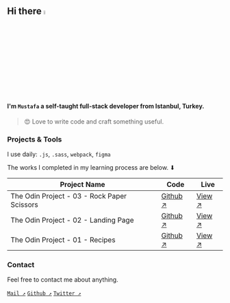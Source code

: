 ## Hi there <img src="https://media.giphy.com/media/hvRJCLFzcasrR4ia7z/giphy.gif" width="5%">

#### I'm `Mustafa` a self-taught full-stack developer from Istanbul, Turkey.

> 😍 Love to write code and craft something useful.

### Projects & Tools

I use daily: `.js`, `.sass`, `webpack`, `figma`

The works I completed in my learning process are below. ⬇

| Project Name                                | Code                                                                                  | Live                                                                                |
| ------------------------------------------- | ------------------------------------------------------------------------------------- | ----------------------------------------------------------------------------------- |
| The Odin Project - 03 - Rock Paper Scissors | [Github ↗️](https://github.com/mustafa-kaya/the-odin-project-03--rock-paper-scissors) | [View ↗️](https://mustafa-kaya.github.io/the-odin-project-03--rock-paper-scissors/) |
| The Odin Project - 02 - Landing Page        | [Github ↗️](https://github.com/mustafa-kaya/the-odin-project-02--landing-page)        | [View ↗️](https://mustafa-kaya.github.io/the-odin-project-02--landing-page/)        |
| The Odin Project - 01 - Recipes             | [Github ↗️](https://github.com/mustafa-kaya/the-odin-project-01--recipes)             | [View ↗️](https://github.com/mustafa-kaya/the-odin-project-01--recipes)             |

### Contact

Feel free to contact me about anything.

[`Mail ↗️`](mailto:iletisim.mustafakaya@gmail.com)
[`Github ↗️`](https://github.com/mustafa-kaya)
[`Twitter ↗️`](https://twitter.com/mr_nocode)
